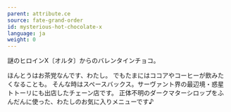 ```yaml
---
parent: attribute.ce
source: fate-grand-order
id: mysterious-hot-chocolate-x
language: ja
weight: 0
---
```


謎のヒロインX〔オルタ〕からのバレンタインチョコ。

ほんとうはお茶党なんです、わたし。
でもたまにはココアやコーヒーが飲みたくなることも。
そんな時はスペースバックス。サーヴァント界の最辺境・惑星トトーリにも出店したチェーン店です。
正体不明のダークマターシロップをふんだんに使った、わたしのお気に入りメニューです♪
